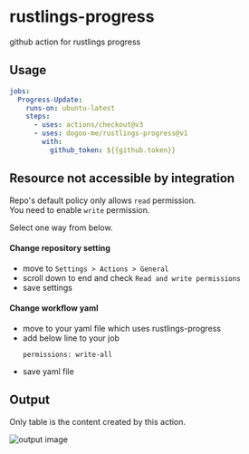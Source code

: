 # rustlings-progress
github action for rustlings progress

## Usage
```yaml
jobs: 
  Progress-Update:
    runs-on: ubuntu-latest
    steps:
      - uses: actions/checkout@v3
      - uses: dogoo-me/rustlings-progress@v1
        with:
          github_token: ${{github.token}}
```

## Resource not accessible by integration
Repo's default policy only allows `read` permission.  
You need to enable `write` permission.  

Select one way from below.
#### Change repository setting
- move to `Settings > Actions > General`
- scroll down to end and check `Read and write permissions`
- save settings

#### Change workflow yaml
- move to your yaml file which uses rustlings-progress
- add below line to your job
  ```
  permissions: write-all
  ```
- save yaml file
  

## Output
Only table is the content created by this action.  
  
  
![output image](https://user-images.githubusercontent.com/21301787/214192895-918f8eb4-e05d-4d42-9e07-8a1ba5c0e9d1.png)
